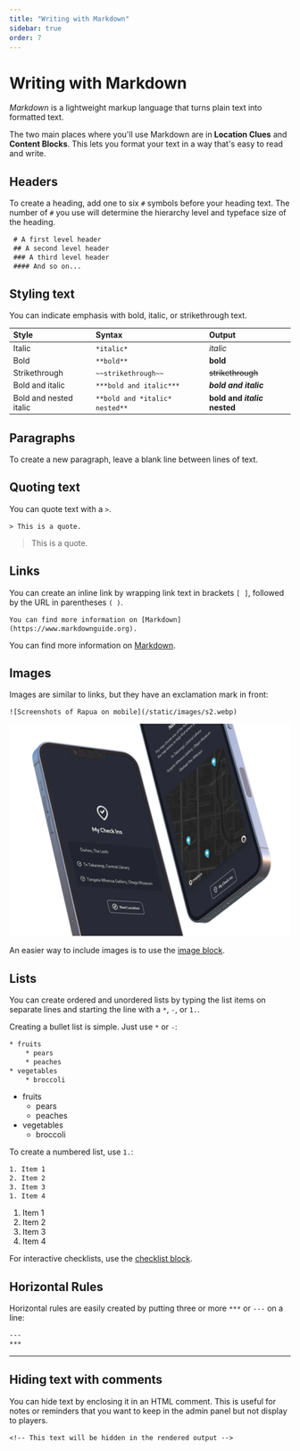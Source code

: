 ```yaml
---
title: "Writing with Markdown"
sidebar: true
order: 7
---
```


# Writing with Markdown

*Markdown* is a lightweight markup language that turns plain text into formatted text.

The two main places where you'll use Markdown are in **Location Clues** and **Content Blocks**. This lets you format your text in a way that's easy to read and write.

## Headers

To create a heading, add one to six `#` symbols before your heading text. The number of `#` you use will determine the hierarchy level and typeface size of the heading.

```
 # A first level header
 ## A second level header
 ### A third level header
 #### And so on...
```

## Styling text

You can indicate emphasis with bold, italic, or strikethrough text.

| Style       | Syntax         | Output         |
|:------------|:---------------|:---------------|
| Italic      | `*italic*`     | *italic*       |
| Bold        | `**bold**`     | **bold**       |
| Strikethrough | `~~strikethrough~~` | ~~strikethrough~~ |
| Bold and italic | `***bold and italic***` | ***bold and italic*** |
| Bold and nested italic | `**bold and *italic* nested**` | **bold and *italic* nested** |

## Paragraphs

To create a new paragraph, leave a blank line between lines of text.

## Quoting text

You can quote text with a `>`.

```
> This is a quote.
```

> This is a quote.

## Links

You can create an inline link by wrapping link text in brackets `[ ]`, followed by the URL in parentheses `( )`.

```
You can find more information on [Markdown](https://www.markdownguide.org).
```

You can find more information on [Markdown](https://www.markdownguide.org).

## Images

Images are similar to links, but they have an exclamation mark in front:

```
![Screenshots of Rapua on mobile](/static/images/s2.webp)
```

![Screenshots of Rapua on mobile](/static/images/s2.webp)

An easier way to include images is to use the [image block](/docs/user/blocks/image).

## Lists

You can create ordered and unordered lists by typing the list items on separate lines and starting the line with a `*`, `-`, or `1.`.

Creating a bullet list is simple. Just use `*` or `-`:

```
* fruits
    * pears
    * peaches
* vegetables
    * broccoli
```

-   fruits
    -   pears
    -   peaches
-   vegetables
    -   broccoli

To create a numbered list, use `1.`:

```
1. Item 1
2. Item 2
3. Item 3
1. Item 4
```

1.  Item 1
2.  Item 2
3.  Item 3
4.  Item 4

For interactive checklists, use the [checklist block](/docs/user/blocks/checklist).

## Horizontal Rules

Horizontal rules are easily created by putting three or more `***` or `---` on a line:

```
---
***
```

* * * * *

## Hiding text with comments

You can hide text by enclosing it in an HTML comment. This is useful for notes or reminders that you want to keep in the admin panel but not display to players.

```
<!-- This text will be hidden in the rendered output -->
```

